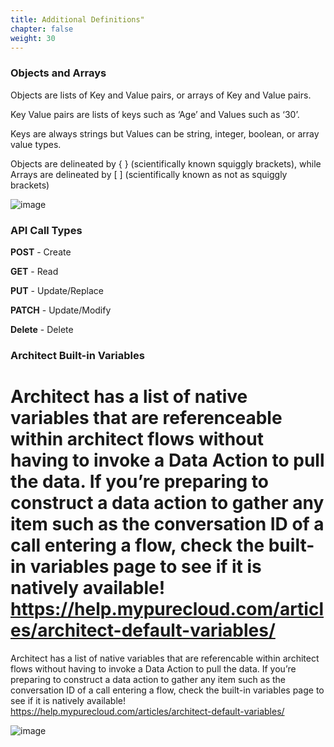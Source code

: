 ```yaml
---
title: Additional Definitions"
chapter: false
weight: 30
---
```




### Objects and Arrays
Objects are lists of Key and Value pairs, or arrays of Key and Value pairs.

Key Value pairs are lists of keys such as ‘Age’ and Values such as ‘30’.

Keys are always strings but Values can be string, integer, boolean, or array value types.

Objects are delineated by { } (scientifically known squiggly brackets), while Arrays are delineated by [ ] (scientifically known as not as squiggly brackets)

![image](/images/objectsarrays.PNG)

### API Call Types
**POST** - Create

**GET** - Read

**PUT** - Update/Replace

**PATCH** - Update/Modify

**Delete** - Delete

### Architect Built-in Variables

Architect has a list of native variables that are referenceable within architect flows without having to invoke a Data Action to pull the data. 
If you’re preparing to construct a data action to gather any item such as the conversation ID of a call entering a flow, check the built-in variables page to see if it is natively available!
https://help.mypurecloud.com/articles/architect-default-variables/
=======
Architect has a list of native variables that are referencable within architect flows without having to invoke a Data Action to pull the data. If you’re preparing to construct a data action to gather any item such as the conversation ID of a call entering a flow, check the built-in variables page to see if it is natively available! https://help.mypurecloud.com/articles/architect-default-variables/


![image](/images/architectbuiltinvariables.PNG)